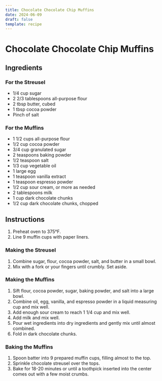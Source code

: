 ```yaml
---
title: Chocolate Chocolate Chip Muffins
date: 2024-06-09
draft: false
template: recipe
---
```


# Chocolate Chocolate Chip Muffins

## Ingredients

### For the Streusel

* 1/4 cup sugar
* 2 2/3 tablespoons all-purpose flour
* 2 tbsp butter, cubed
* 1 tbsp cocoa powder
* Pinch of salt

### For the Muffins

* 1 1/2 cups all-purpose flour
* 1/2 cup cocoa powder
* 3/4 cup granulated sugar
* 2 teaspoons baking powder
* 1/2 teaspoon salt
* 1/3 cup vegetable oil
* 1 large egg
* 1 teaspoon vanilla extract
* 1 teaspoon espresso powder
* 1/2 cup sour cream, or more as needed
* 2 tablespoons milk
* 1 cup dark chocolate chunks
* 1/2 cup dark chocolate chunks, chopped

## Instructions

1. Preheat oven to 375°F.
2. Line 9 muffin cups with paper liners.

### Making the Streusel

1. Combine sugar, flour, cocoa powder, salt, and butter in a small bowl.
2. Mix with a fork or your fingers until crumbly. Set aside.

### Making the Muffins

1. Sift flour, cocoa powder, sugar, baking powder, and salt into a large bowl.
2. Combine oil, egg, vanilla, and espresso powder in a liquid measuring cup and mix well.
3. Add enough sour cream to reach 1 1/4 cup and mix well.
4. Add milk and mix well.
5. Pour wet ingredients into dry ingredients and gently mix until almost combined.
6. Fold in dark chocolate chunks.

### Baking the Muffins

1. Spoon batter into 9 prepared muffin cups, filling almost to the top.
2. Sprinkle chocolate streusel over the tops.
3. Bake for 18-20 minutes or until a toothpick inserted into the center comes out with a few moist crumbs.